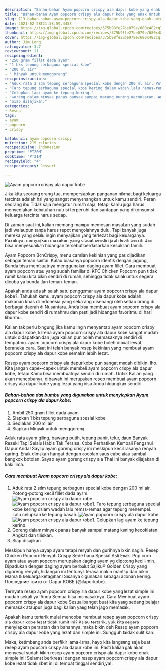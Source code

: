 ```yaml
---
description: "Bahan-bahan Ayam popcorn crispy ala dapur kobe yang enak Untuk Jualan"
title: "Bahan-bahan Ayam popcorn crispy ala dapur kobe yang enak Untuk Jualan"
slug: 713-bahan-bahan-ayam-popcorn-crispy-ala-dapur-kobe-yang-enak-untuk-jualan
date: 2021-02-28T21:58:59.445Z
image: https://img-global.cpcdn.com/recipes/375b98fe27be079e/680x482cq70/ayam-popcorn-crispy-ala-dapur-kobe-foto-resep-utama.jpg
thumbnail: https://img-global.cpcdn.com/recipes/375b98fe27be079e/680x482cq70/ayam-popcorn-crispy-ala-dapur-kobe-foto-resep-utama.jpg
cover: https://img-global.cpcdn.com/recipes/375b98fe27be079e/680x482cq70/ayam-popcorn-crispy-ala-dapur-kobe-foto-resep-utama.jpg
author: Jim Long
ratingvalue: 3.7
reviewcount: 11
recipeingredient:
- "250 gram fillet dada ayam"
- "1 bks tepung serbaguna spesial kobe"
- "200 ml air"
- " Minyak untuk menggoreng"
recipeinstructions:
- "Aduk rata 2 sdm tepung serbaguna special kobe dengan 200 ml air. Potong-potong kecil fillet dada ayam."
- "Taro tepung serbaguna special kobe kering dalam wadah lalu remas-remas agar tepung menempel. Lalu celupkan ke tepung basah."
- "Celupkan lagi ayam ke tepung kering."
- "Goreng dalam minyak panas banyak sampai matang kuning kecoklatan. Angkat dan tiriskan."
- "Siap disajikan."
categories:
- Resep
tags:
- ayam
- popcorn
- crispy

katakunci: ayam popcorn crispy 
nutrition: 215 calories
recipecuisine: Indonesian
preptime: "PT20M"
cooktime: "PT31M"
recipeyield: "4"
recipecategory: Dessert

---
```



![Ayam popcorn crispy ala dapur kobe](https://img-global.cpcdn.com/recipes/375b98fe27be079e/680x482cq70/ayam-popcorn-crispy-ala-dapur-kobe-foto-resep-utama.jpg)

Jika kita seorang orang tua, mempersiapkan panganan nikmat bagi keluarga tercinta adalah hal yang sangat menyenangkan untuk kamu sendiri. Peran seorang ibu Tidak saja mengatur rumah saja, tetapi kamu juga harus menyediakan kebutuhan nutrisi terpenuhi dan santapan yang dikonsumsi keluarga tercinta harus sedap.

Di zaman  saat ini, kalian memang mampu memesan masakan yang sudah jadi walaupun tanpa harus repot mengolahnya dulu. Tapi banyak juga mereka yang selalu ingin menyajikan yang terlezat bagi keluarganya. Pasalnya, menyajikan masakan yang dibuat sendiri jauh lebih bersih dan bisa menyesuaikan hidangan tersebut berdasarkan kesukaan famili. 

Ayam Popcorn BonCrispy, menu camilan kekinian yang pas dijadikan sebagai teman santai. Kalau biasanya popcorn identik dengan jagung, Bunda bisa membuatnya menggunakan daging ayam fillet. Cara membuat ayam popcorn atau yang sudah familiar di KFC Chicken Popcorn pun tidak rumit kalau kita bikin sendiri di rumah, sehingga tidak salah untuk segera dicoba ya bunda dan teman-teman.

Apakah anda adalah salah satu penggemar ayam popcorn crispy ala dapur kobe?. Tahukah kamu, ayam popcorn crispy ala dapur kobe adalah makanan khas di Indonesia yang sekarang disenangi oleh setiap orang di berbagai daerah di Nusantara. Anda bisa membuat ayam popcorn crispy ala dapur kobe sendiri di rumahmu dan pasti jadi hidangan favoritmu di hari liburmu.

Kalian tak perlu bingung jika kamu ingin menyantap ayam popcorn crispy ala dapur kobe, karena ayam popcorn crispy ala dapur kobe sangat mudah untuk didapatkan dan juga kalian pun boleh memasaknya sendiri di tempatmu. ayam popcorn crispy ala dapur kobe boleh dibuat lewat beraneka cara. Saat ini telah banyak resep kekinian yang membuat ayam popcorn crispy ala dapur kobe semakin lebih lezat.

Resep ayam popcorn crispy ala dapur kobe pun sangat mudah dibikin, lho. Kita jangan capek-capek untuk membeli ayam popcorn crispy ala dapur kobe, tetapi Kamu bisa membuatnya sendiri di rumah. Untuk Kalian yang akan mencobanya, dibawah ini merupakan resep membuat ayam popcorn crispy ala dapur kobe yang lezat yang bisa Anda hidangkan sendiri.

<!--inarticleads1-->

##### Bahan-bahan dan bumbu yang digunakan untuk menyiapkan Ayam popcorn crispy ala dapur kobe:

1. Ambil 250 gram fillet dada ayam
1. Siapkan 1 bks tepung serbaguna spesial kobe
1. Sediakan 200 ml air
1. Siapkan  Minyak untuk menggoreng


Aduk rata ayam giling, bawang putih, tepung panir, telur, daun Banyak Rezeki Tapi Selalu Habis Tak Tersisa, Coba Perhatikan Kembali Fengshui Dapur Anda! Sayap ayam goreng crispy ini meskipun kecil rasanya renyah garing. Enak dimakan hangat dengan cocolan saus cabe atau sambal bangkok botolan. Sayap ayam goreng crispy ala Thai ini banyak dijajakan di kaki lima. 

<!--inarticleads2-->

##### Cara membuat Ayam popcorn crispy ala dapur kobe:

1. Aduk rata 2 sdm tepung serbaguna special kobe dengan 200 ml air. Potong-potong kecil fillet dada ayam.
<img src="https://img-global.cpcdn.com/steps/93e10cea916ffdff/160x128cq70/ayam-popcorn-crispy-ala-dapur-kobe-langkah-memasak-1-foto.jpg" alt="Ayam popcorn crispy ala dapur kobe"><img src="https://img-global.cpcdn.com/steps/1300e09f93bb590c/160x128cq70/ayam-popcorn-crispy-ala-dapur-kobe-langkah-memasak-1-foto.jpg" alt="Ayam popcorn crispy ala dapur kobe">1. Taro tepung serbaguna special kobe kering dalam wadah lalu remas-remas agar tepung menempel. Lalu celupkan ke tepung basah.
<img src="https://img-global.cpcdn.com/steps/a450a457efcf89ea/160x128cq70/ayam-popcorn-crispy-ala-dapur-kobe-langkah-memasak-2-foto.jpg" alt="Ayam popcorn crispy ala dapur kobe"><img src="https://img-global.cpcdn.com/steps/681f44ba7916ac41/160x128cq70/ayam-popcorn-crispy-ala-dapur-kobe-langkah-memasak-2-foto.jpg" alt="Ayam popcorn crispy ala dapur kobe">1. Celupkan lagi ayam ke tepung kering.
1. Goreng dalam minyak panas banyak sampai matang kuning kecoklatan. Angkat dan tiriskan.
1. Siap disajikan.


Meskipun hanya sayap ayam tetapi renyah dan gurihnya bikin nagih. Resep Chicken Popcorn Renyah Crispy Sederhana Spesial Asli Enak. Pop corn ayam atau ayam popcorn merupakan daging ayam yg dipotong kecil-min. Dipadukan dengan daging ayam berbalut Sajiku® Golden Crispy yang digoreng renyah, hidangan ini tentunya terasa makin mantap dan bikin Mama &amp; keluarga ketagihan! Sisanya digunakan sebagai adonan kering. Последние твиты от Dapur KOBE (@dapurkobe). 

Ternyata resep ayam popcorn crispy ala dapur kobe yang lezat simple ini mudah sekali ya! Anda Semua bisa memasaknya. Cara Membuat ayam popcorn crispy ala dapur kobe Sesuai banget buat kita yang sedang belajar memasak ataupun juga bagi kalian yang telah jago memasak.

Apakah kamu tertarik mulai mencoba membuat resep ayam popcorn crispy ala dapur kobe lezat tidak rumit ini? Kalau tertarik, yuk kita segera menyiapkan peralatan dan bahannya, maka bikin deh Resep ayam popcorn crispy ala dapur kobe yang lezat dan simple ini. Sungguh taidak sulit kan. 

Maka, ketimbang anda berfikir lama-lama, hayo kita langsung saja buat resep ayam popcorn crispy ala dapur kobe ini. Pasti kalian gak akan menyesal sudah bikin resep ayam popcorn crispy ala dapur kobe enak simple ini! Selamat berkreasi dengan resep ayam popcorn crispy ala dapur kobe lezat tidak ribet ini di tempat tinggal sendiri,ya!.

